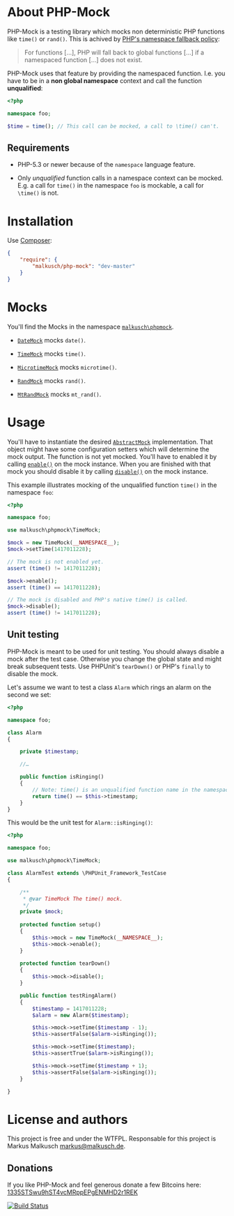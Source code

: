 # About PHP-Mock

PHP-Mock is a testing library which mocks non deterministic PHP functions like
`time()` or `rand()`. This is achived by [PHP's namespace fallback policy](http://php.net/manual/en/language.namespaces.fallback.php):

> For functions […], PHP will fall back to global functions […] if a
> namespaced function […] does not exist.

PHP-Mock uses that feature by providing the namespaced function. I.e. you have
to be in a **non global namespace** context and call the function
**unqualified**:

```php
<?php

namespace foo;

$time = time(); // This call can be mocked, a call to \time() can't.
```


## Requirements

* PHP-5.3 or newer because of the `namespace` language feature.

* Only *unqualified* function calls in a namespace context can be mocked.
  E.g. a call for `time()` in the namespace `foo` is mockable,
  a call for `\time()` is not.


# Installation

Use [Composer](https://getcomposer.org/):

```json
{
    "require": {
        "malkusch/php-mock": "dev-master"
    }
}
```

# Mocks

You'll find the Mocks in the namespace [`malkusch\phpmock`](http://malkusch.github.io/php-mock/namespace-malkusch.phpmock.html).

* [`DateMock`](http://malkusch.github.io/php-mock/class-malkusch.phpmock.DateMock.html) mocks `date()`.

* [`TimeMock`](http://malkusch.github.io/php-mock/class-malkusch.phpmock.TimeMock.html) mocks `time()`.

* [`MicrotimeMock`](http://malkusch.github.io/php-mock/class-malkusch.phpmock.MicrotimeMock.html) mocks `microtime()`.

* [`RandMock`](http://malkusch.github.io/php-mock/class-malkusch.phpmock.RandMock.html) mocks `rand()`.

* [`MtRandMock`](http://malkusch.github.io/php-mock/class-malkusch.phpmock.MtRandMock.html) mocks `mt_rand()`.


# Usage

You'll have to instantiate the desired [`AbstractMock`](http://malkusch.github.io/php-mock/class-malkusch.phpmock.AbstractMock.html)
implementation. That object might have some configuration setters which will
determine the mock output. The function is not yet mocked. You'll have to
enabled it by calling [`enable()`](http://malkusch.github.io/php-mock/class-malkusch.phpmock.AbstractMock.html#_enable)
on the mock instance. When you are finished with that mock you
should disable it by calling [`disable()`](http://malkusch.github.io/php-mock/class-malkusch.phpmock.AbstractMock.html#_disable)
on the mock instance. 

This example illustrates mocking of the unqualified function `time()` in the 
namespace `foo`:

```php
<?php

namespace foo;

use malkusch\phpmock\TimeMock;

$mock = new TimeMock(__NAMESPACE__);
$mock->setTime(1417011228);

// The mock is not enabled yet.
assert (time() != 1417011228);

$mock->enable();
assert (time() == 1417011228);

// The mock is disabled and PHP's native time() is called.
$mock->disable();
assert (time() != 1417011228);
```

## Unit testing

PHP-Mock is meant to be used for unit testing. You should always disable a mock
after the test case. Otherwise you change the global state and might break
subsequent tests. Use PHPUnit's `tearDown()` or PHP's `finally` to disable the
mock.

Let's assume we want to test a class `Alarm` which rings an alarm on the second
we set:

```php
<?php

namespace foo;

class Alarm
{

    private $timestamp;

    //…

    public function isRinging()
    {
        // Note: time() is an unqualified function name in the namespace foo.
        return time() == $this->timestamp;
    }
}
```

This would be the unit test for `Alarm::isRinging()`:

```php
<?php

namespace foo;

use malkusch\phpmock\TimeMock;

class AlarmTest extends \PHPUnit_Framework_TestCase
{

    /**
     * @var TimeMock The time() mock.
     */
    private $mock;
    
    protected function setup()
    {
        $this->mock = new TimeMock(__NAMESPACE__);
        $this->mock->enable();
    }
    
    protected function tearDown()
    {
        $this->mock->disable();
    }

    public function testRingAlarm()
    {
        $timestamp = 1417011228;
        $alarm = new Alarm($timestamp);

        $this->mock->setTime($timestamp - 1);
        $this->assertFalse($alarm->isRinging());

        $this->mock->setTime($timestamp);
        $this->assertTrue($alarm->isRinging());

        $this->mock->setTime($timestamp + 1);
        $this->assertFalse($alarm->isRinging());
    }

}
```


# License and authors

This project is free and under the WTFPL.
Responsable for this project is Markus Malkusch markus@malkusch.de.

## Donations

If you like PHP-Mock and feel generous donate a few Bitcoins here:
[1335STSwu9hST4vcMRppEPgENMHD2r1REK](bitcoin:1335STSwu9hST4vcMRppEPgENMHD2r1REK)

[![Build Status](https://travis-ci.org/malkusch/php-mock.svg?branch=master)](https://travis-ci.org/malkusch/php-mock)
